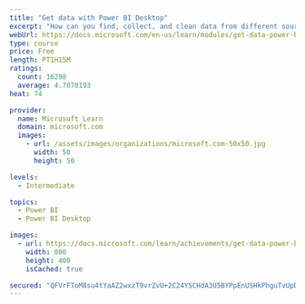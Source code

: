 ```yaml
---
title: "Get data with Power BI Desktop"
excerpt: "How can you find, collect, and clean data from different sources? Power BI is a tool for making sense of your data. You will learn tricks to make data-gathering easier."
webUrl: https://docs.microsoft.com/en-us/learn/modules/get-data-power-bi/
type: course
price: Free
length: PT1H15M
ratings:
  count: 16298
  average: 4.7070193
heat: 74

provider:
  name: Microsoft Learn
  domain: microsoft.com
  images:
    - url: /assets/images/organizations/microsoft.com-50x50.jpg
      width: 50
      height: 50

levels:
  - Intermediate

topics:
  - Power BI
  - Power BI Desktop

images:
  - url: https://docs.microsoft.com/learn/achievements/get-data-power-bi-desktop-social.png
    width: 800
    height: 400
    isCached: true

secured: "QFVrFToM8su4tYaAZ2wxzT9vrZvU+2C24YSCHdA3U5BYPpEnUSHkPhguTvUpDyR/5Z5ji2xclkYIYFXfFjSdJbu4CxjnjA6fhksHk87f1BdcmhH5tYy82QRwa7XoEJdLuNA2oTjVwXJzGOAgOqoz1CKAJPUbjR/QB7FkNmz1vZTvEIEWJn+2Enp4VJgyKBH79gZGcWQi+w8OJZ7TG+qP31KBiJLXp5CnC3+Nt4a3AL+glkAT2JcIHeiUwAZrmp6xKrCfeNkash7p0Lps63MPUmbENUhDDA6/S5WH58MhLFSYd3fXL1Vxe6HgH6AxCGaNejlxhaXRWE2uMFWWC9SrjnpKhLDpPfmwEZb3uCglTM7MFBZz+iNO/ipGu4qyNeLIXqeq6oOQ3vXM52osfQmQXJCjcmQt5kEp1oth/we3gu/etWxaFXPNH8anZjcKzevT;UHt5Foy6RJos/9WcBVt4WA=="
---
```


